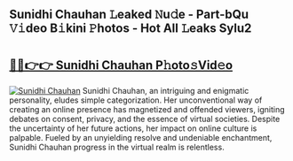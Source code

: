 ## Sunidhi Chauhan 𝙻eaked 𝙽u𝚍e - Part-bQu 𝚅𝚒deo B𝚒kini 𝙿hotos - Hot All 𝙻eaks Sylu2

# <h2><a href="http://ld0jk21.urlbe.top/?page=Sunidhi+Chauhan">🔗🔗👉👉 Sunidhi Chauhan P𝚑oto𝚜Vid𝚎o</a></h2>

[![Sunidhi Chauhan](https://i.imgur.com/eBuTRDB.gif)](http://ld0jk21.urlbe.top/?page=Sunidhi+Chauhan)
Sunidhi Chauhan, an intriguing and enigmatic personality, eludes simple categorization. Her unconventional way of creating an online presence has magnetized and offended viewers, igniting debates on consent, privacy, and the essence of virtual societies. Despite the uncertainty of her future actions, her impact on online culture is palpable. Fueled by an unyielding resolve and undeniable enchantment, Sunidhi Chauhan progress in the virtual realm is relentless.
